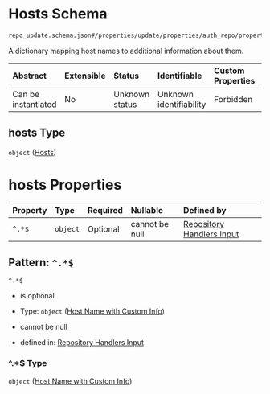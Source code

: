 # Hosts Schema

```txt
repo_update.schema.json#/properties/update/properties/auth_repo/properties/data/properties/hosts
```

A dictionary mapping host names to additional information about them.

| Abstract            | Extensible | Status         | Identifiable            | Custom Properties | Additional Properties | Access Restrictions | Defined In                                                                        |
| :------------------ | :--------- | :------------- | :---------------------- | :---------------- | :-------------------- | :------------------ | :-------------------------------------------------------------------------------- |
| Can be instantiated | No         | Unknown status | Unknown identifiability | Forbidden         | Allowed               | none                | [repo-update.schema.json*](../out/repo-update.schema.json "open original schema") |

## hosts Type

`object` ([Hosts](repo-update-properties-update-data-properties-authentication-rpository-with-update-details-properties-authentication-repository-properties-hosts.md))

# hosts Properties

| Property | Type     | Required | Nullable       | Defined by                                                                                                                                                                                                                                                                                                                                              |
| :------- | :------- | :------- | :------------- | :------------------------------------------------------------------------------------------------------------------------------------------------------------------------------------------------------------------------------------------------------------------------------------------------------------------------------------------------------ |
| `^.*$`   | `object` | Optional | cannot be null | [Repository Handlers Input](repo-update-properties-update-data-properties-authentication-rpository-with-update-details-properties-authentication-repository-properties-hosts-patternproperties-host-name-with-custom-info.md "repo_update.schema.json#/properties/update/properties/auth_repo/properties/data/properties/hosts/patternProperties/^.*$") |

## Pattern: `^.*$`



`^.*$`

*   is optional

*   Type: `object` ([Host Name with Custom Info](repo-update-properties-update-data-properties-authentication-rpository-with-update-details-properties-authentication-repository-properties-hosts-patternproperties-host-name-with-custom-info.md))

*   cannot be null

*   defined in: [Repository Handlers Input](repo-update-properties-update-data-properties-authentication-rpository-with-update-details-properties-authentication-repository-properties-hosts-patternproperties-host-name-with-custom-info.md "repo_update.schema.json#/properties/update/properties/auth_repo/properties/data/properties/hosts/patternProperties/^.\*$")

### ^.\*$ Type

`object` ([Host Name with Custom Info](repo-update-properties-update-data-properties-authentication-rpository-with-update-details-properties-authentication-repository-properties-hosts-patternproperties-host-name-with-custom-info.md))
